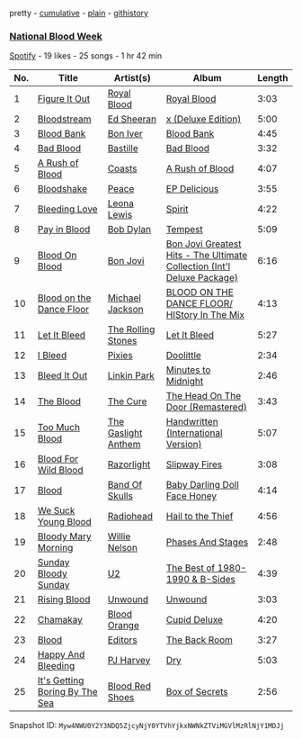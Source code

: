 pretty - [cumulative](/playlists/cumulative/2y74Ha0ztRUcIYmqITh0D4.md) - [plain](/playlists/plain/2y74Ha0ztRUcIYmqITh0D4) - [githistory](https://github.githistory.xyz/mackorone/spotify-playlist-archive/blob/main/playlists/plain/2y74Ha0ztRUcIYmqITh0D4)

### [National Blood Week](https://open.spotify.com/playlist/2y74Ha0ztRUcIYmqITh0D4)

> 

[Spotify](https://open.spotify.com/user/spotify) - 19 likes - 25 songs - 1 hr 42 min

| No. | Title | Artist(s) | Album | Length |
|---|---|---|---|---|
| 1 | [Figure It Out](https://open.spotify.com/track/3MjrueDQKVr6xDDseZwhEd) | [Royal Blood](https://open.spotify.com/artist/2S5hlvw4CMtMGswFtfdK15) | [Royal Blood](https://open.spotify.com/album/0BFzNaeaNv4mahOzwZFGHK) | 3:03 |
| 2 | [Bloodstream](https://open.spotify.com/track/5v4sZRuvWDcisoOk1PFv6T) | [Ed Sheeran](https://open.spotify.com/artist/6eUKZXaKkcviH0Ku9w2n3V) | [x \(Deluxe Edition\)](https://open.spotify.com/album/1xn54DMo2qIqBuMqHtUsFd) | 5:00 |
| 3 | [Blood Bank](https://open.spotify.com/track/7qUoDTmVj07qUf6ZBDhWKl) | [Bon Iver](https://open.spotify.com/artist/4LEiUm1SRbFMgfqnQTwUbQ) | [Blood Bank](https://open.spotify.com/album/5MjC805qLtwgqXH1c0kpjK) | 4:45 |
| 4 | [Bad Blood](https://open.spotify.com/track/4VYpW7AZnPftcuJqCwW70L) | [Bastille](https://open.spotify.com/artist/7EQ0qTo7fWT7DPxmxtSYEc) | [Bad Blood](https://open.spotify.com/album/1jUoeAbO2HCADZ1uiyLYIo) | 3:32 |
| 5 | [A Rush of Blood](https://open.spotify.com/track/4semBrqop202J6V0iU0NRc) | [Coasts](https://open.spotify.com/artist/5OgSr6wQteRu9jek5JvnDQ) | [A Rush of Blood](https://open.spotify.com/album/62Qm8QDeud7z6DFbkxeXCW) | 4:07 |
| 6 | [Bloodshake](https://open.spotify.com/track/1aB3C7GKpCFgsdhqzfZW0U) | [Peace](https://open.spotify.com/artist/2O9XW1nnGRMkMV1wpK8IiS) | [EP Delicious](https://open.spotify.com/album/7p6nJeBpo08XWbIWa8jzkl) | 3:55 |
| 7 | [Bleeding Love](https://open.spotify.com/track/7wZUrN8oemZfsEd1CGkbXE) | [Leona Lewis](https://open.spotify.com/artist/5lKZWd6HiSCLfnDGrq9RAm) | [Spirit](https://open.spotify.com/album/0VaAFegRAAn4OCg7p4QjN5) | 4:22 |
| 8 | [Pay in Blood](https://open.spotify.com/track/7D1GycSf7qgYN4WgplOn0E) | [Bob Dylan](https://open.spotify.com/artist/74ASZWbe4lXaubB36ztrGX) | [Tempest](https://open.spotify.com/album/3LnS0XKSzd2TFoagESGUw3) | 5:09 |
| 9 | [Blood On Blood](https://open.spotify.com/track/2TXCdETwgOMhwmgeKX8d7k) | [Bon Jovi](https://open.spotify.com/artist/58lV9VcRSjABbAbfWS6skp) | [Bon Jovi Greatest Hits \- The Ultimate Collection \(Int'l Deluxe Package\)](https://open.spotify.com/album/0Bkb9wdEeOPBJnLYmQqVR2) | 6:16 |
| 10 | [Blood on the Dance Floor](https://open.spotify.com/track/11lw4bWbmxWIETHitBU0Gc) | [Michael Jackson](https://open.spotify.com/artist/3fMbdgg4jU18AjLCKBhRSm) | [BLOOD ON THE DANCE FLOOR/ HIStory In The Mix](https://open.spotify.com/album/0RNsFWWdiz1rrdLI1pwbvJ) | 4:13 |
| 11 | [Let It Bleed](https://open.spotify.com/track/73d5kMQtyS8RhbVxElFZE6) | [The Rolling Stones](https://open.spotify.com/artist/22bE4uQ6baNwSHPVcDxLCe) | [Let It Bleed](https://open.spotify.com/album/0c78nsgqX6VfniSNWIxwoD) | 5:27 |
| 12 | [I Bleed](https://open.spotify.com/track/4azCKNOIuNsCB98BSRBR2B) | [Pixies](https://open.spotify.com/artist/6zvul52xwTWzilBZl6BUbT) | [Doolittle](https://open.spotify.com/album/6ymZBbRSmzAvoSGmwAFoxm) | 2:34 |
| 13 | [Bleed It Out](https://open.spotify.com/track/0UFDKFqW2oGspYeYqo9wjA) | [Linkin Park](https://open.spotify.com/artist/6XyY86QOPPrYVGvF9ch6wz) | [Minutes to Midnight](https://open.spotify.com/album/2tlTBLz2w52rpGCLBGyGw6) | 2:46 |
| 14 | [The Blood](https://open.spotify.com/track/68xW8IIbPvy1wMTr4tL3OJ) | [The Cure](https://open.spotify.com/artist/7bu3H8JO7d0UbMoVzbo70s) | [The Head On The Door \(Remastered\)](https://open.spotify.com/album/1keBgl5vblFhSc3nMZxPXG) | 3:43 |
| 15 | [Too Much Blood](https://open.spotify.com/track/1flXLFAxQToxi1fAk0gbJH) | [The Gaslight Anthem](https://open.spotify.com/artist/7If8DXZN7mlGdQkLE2FaMo) | [Handwritten \(International Version\)](https://open.spotify.com/album/3mI3jYpcNT5E3cXUbstpWR) | 5:07 |
| 16 | [Blood For Wild Blood](https://open.spotify.com/track/5Ehd1xdUCwnM3SEqgNL1Ob) | [Razorlight](https://open.spotify.com/artist/450iujbtN6XgiA9pv6fVZz) | [Slipway Fires](https://open.spotify.com/album/7sAFIdbOtciWPnMsBqEZwL) | 3:08 |
| 17 | [Blood](https://open.spotify.com/track/26V1ssqRbZG7exTGfAst8z) | [Band Of Skulls](https://open.spotify.com/artist/4ddt8PPvmWrI9mJQy1VrIG) | [Baby Darling Doll Face Honey](https://open.spotify.com/album/324BTvXR9NMitN9KndHLKA) | 4:14 |
| 18 | [We Suck Young Blood](https://open.spotify.com/track/1tvIDzOIROw2Nt0zfeSFoH) | [Radiohead](https://open.spotify.com/artist/4Z8W4fKeB5YxbusRsdQVPb) | [Hail to the Thief](https://open.spotify.com/album/1OAMyQGaooBR0qjxDEjG4t) | 4:56 |
| 19 | [Bloody Mary Morning](https://open.spotify.com/track/5paRS95sOPkOVQlmUIUF4B) | [Willie Nelson](https://open.spotify.com/artist/5W5bDNCqJ1jbCgTxDD0Cb3) | [Phases And Stages](https://open.spotify.com/album/2UUGvJBpRoOQFwDLtq8KCP) | 2:48 |
| 20 | [Sunday Bloody Sunday](https://open.spotify.com/track/5Uf6OfGfz436zAegn1kui6) | [U2](https://open.spotify.com/artist/51Blml2LZPmy7TTiAg47vQ) | [The Best of 1980\-1990 & B\-Sides](https://open.spotify.com/album/1WupyTEE8twuMK5iEoBcm2) | 4:39 |
| 21 | [Rising Blood](https://open.spotify.com/track/69htlNdcguzqV6nmRKHCAF) | [Unwound](https://open.spotify.com/artist/4YjpqCSDD7zwMQgPYJMqb0) | [Unwound](https://open.spotify.com/album/0nSIoDgFTO31wEgLolvNYi) | 3:03 |
| 22 | [Chamakay](https://open.spotify.com/track/5ym6WRBwi1hwr08jPcJQku) | [Blood Orange](https://open.spotify.com/artist/6LEeAFiJF8OuPx747e1wxR) | [Cupid Deluxe](https://open.spotify.com/album/3KIRi1cU8yt3w7xhmiyehM) | 4:20 |
| 23 | [Blood](https://open.spotify.com/track/104mgrd5IU1W33TeNyFcf8) | [Editors](https://open.spotify.com/artist/6e9wIFWhBPHLE9bXK8gtBI) | [The Back Room](https://open.spotify.com/album/52vGTQxM383qjR008OnWRu) | 3:27 |
| 24 | [Happy And Bleeding](https://open.spotify.com/track/3FyUZxZyUzYlFUP6zZgmU6) | [PJ Harvey](https://open.spotify.com/artist/12VaqyEhgwDRuFfEqbnrpz) | [Dry](https://open.spotify.com/album/0X1vt7EleRlJYFsfB1nBz8) | 5:03 |
| 25 | [It's Getting Boring By The Sea](https://open.spotify.com/track/0Y1FLqg7c4YFCKP2F6HXsG) | [Blood Red Shoes](https://open.spotify.com/artist/3r6Sk3pYxdJk7MekhBGgMR) | [Box of Secrets](https://open.spotify.com/album/0uOyWZz1ZnQczjvuF9SWWf) | 2:56 |

Snapshot ID: `Myw4NWU0Y2Y3NDQ5ZjcyNjY0YTVhYjkxNWNkZTViMGVlMzRlNjY1MDJj`
